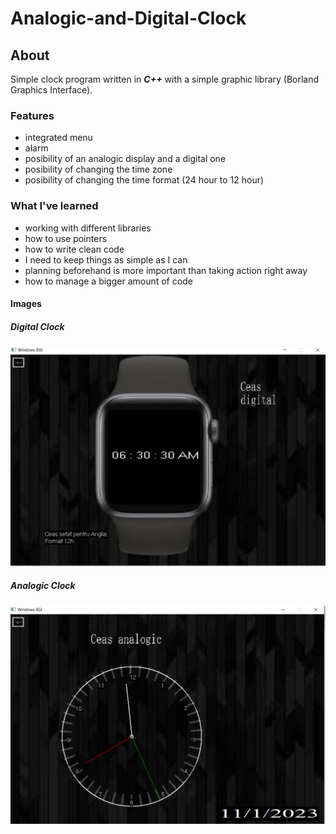 # Analogic-and-Digital-Clock

## About  
 Simple clock program written in ***C++*** with a simple graphic library (Borland Graphics Interface).
### Features
* integrated menu
* alarm
* posibility of an analogic display and a digital one
* posibility of changing the time zone
* posibility  of changing the time format (24 hour to 12 hour)

### What I've learned
* working with different libraries
* how to use pointers
* how to write clean code
* I need to keep things as simple as I can
* planning beforehand is more important than taking action right away
* how to manage a bigger amount of code

#### Images
##### Digital Clock
![alt text](https://github.com/seerbann/Analogic-and-Digital-Clock_Faculty-Project/blob/main/examples/ceas%20digital%20final.png)

##### Analogic Clock
 ![alt text](https://github.com/seerbann/Analogic-and-Digital-Clock_Faculty-Project/blob/main/examples/ceas%20analogic%20final.png)
 
 
